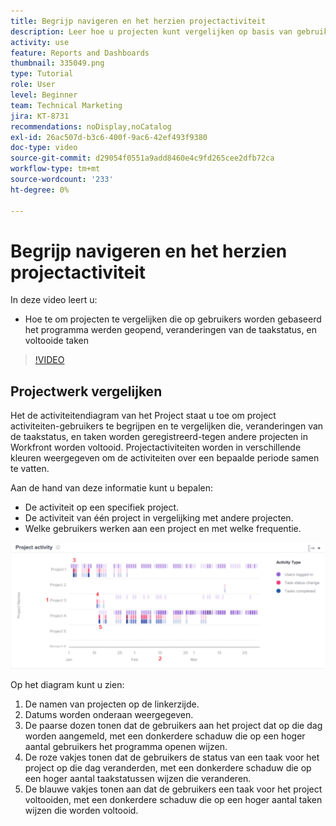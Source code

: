 ```yaml
---
title: Begrijp navigeren en het herzien projectactiviteit
description: Leer hoe u projecten kunt vergelijken op basis van gebruikers die zijn aangemeld, wijzigingen in de taakstatus en taken die zijn voltooid in [!UICONTROL Enhanced Analytics] .
activity: use
feature: Reports and Dashboards
thumbnail: 335049.png
type: Tutorial
role: User
level: Beginner
team: Technical Marketing
jira: KT-8731
recommendations: noDisplay,noCatalog
exl-id: 26ac507d-b3c6-400f-9ac6-42ef493f9380
doc-type: video
source-git-commit: d29054f0551a9add8460e4c9fd265cee2dfb72ca
workflow-type: tm+mt
source-wordcount: '233'
ht-degree: 0%

---
```


# Begrijp navigeren en het herzien projectactiviteit

In deze video leert u:

* Hoe te om projecten te vergelijken die op gebruikers worden gebaseerd het programma werden geopend, veranderingen van de taakstatus, en voltooide taken

>[!VIDEO](https://video.tv.adobe.com/v/335049/?quality=12&learn=on)

## Projectwerk vergelijken

Het de activiteitendiagram van het Project staat u toe om project activiteiten-gebruikers te begrijpen en te vergelijken die, veranderingen van de taakstatus, en taken worden geregistreerd-tegen andere projecten in Workfront worden voltooid. Projectactiviteiten worden in verschillende kleuren weergegeven om de activiteiten over een bepaalde periode samen te vatten.

Aan de hand van deze informatie kunt u bepalen:

* De activiteit op een specifiek project.
* De activiteit van één project in vergelijking met andere projecten.
* Welke gebruikers werken aan een project en met welke frequentie.

![ een beeld dat projectactiviteit met aantallen op gebieden toont die in hieronder kogels worden beschreven ](assets/section-2-5.png)

Op het diagram kunt u zien:

1. De namen van projecten op de linkerzijde.
1. Datums worden onderaan weergegeven.
1. De paarse dozen tonen dat de gebruikers aan het project dat op die dag worden aangemeld, met een donkerdere schaduw die op een hoger aantal gebruikers het programma openen wijzen.
1. De roze vakjes tonen dat de gebruikers de status van een taak voor het project op die dag veranderden, met een donkerdere schaduw die op een hoger aantal taakstatussen wijzen die veranderen.
1. De blauwe vakjes tonen aan dat de gebruikers een taak voor het project voltooiden, met een donkerdere schaduw die op een hoger aantal taken wijzen die worden voltooid.
